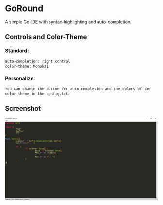 # GoRound
A simple Go-IDE with syntax-highlighting and auto-completion.

## Controls and Color-Theme
### Standard:
```
auto-completion: right control
color-theme: Monokai
```
### Personalize:
```
You can change the button for auto-completion and the colors of the color-theme in the config.txt.
```
## Screenshot
![alt text](https://github.com/Flederossi/GoRound/blob/main/Screen.png)
